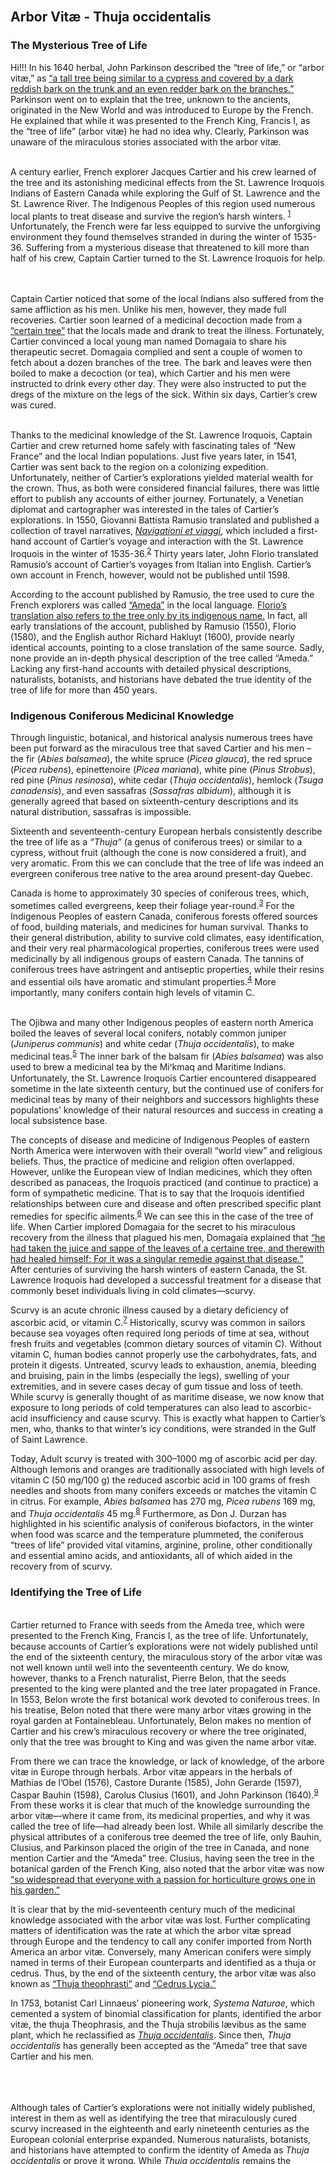 <p><var title="Arbor Vitae - Thuja occidentalis"></var></p>
<p><var title="Abies balsamea" id="Q428023"></var><br>
<var title="Carl Linnaeus" id="Q1043"></var><br>
<var title="Carolus Clusius" id="Q333372"></var><br>
<var title="Castore Durante" id="Q205031"></var><br>
<var title="Francis I of France" id="Q129857"></var><br>
<var title="Gaspard Bauhin" id="Q123612"></var><br>
<var title="Giovanni Battista Ramusio" id="Q1378950"></var><br>
<var title="Gulf of Saint Lawrence" id="Q169523"></var><br>
<var title="Jacques Cartier" id="Q7321"></var><br>
<var title="James Lind" id="Q709525"></var><br>
<var title="John Florio" id="Q982707"></var><br>
<var title="John Gerard" id="Q1333338"></var><br>
<var title="John Parkinson" id="Q256288"></var><br>
<var title="Juniperus communis" id="Q26325"></var><br>
<var title="Ojibwe" id="Q255872"></var><br>
<var title="Matthias de l'Obel" id="Q1860320"></var><br>
<var title="Picea rubens" id="Q469151"></var><br>
<var title="Pierre Belon" id="Q445560"></var><br>
<var title="Quebec" id="Q2145"></var><br>
<var title="Richard Hakluyt" id="Q185510"></var><br>
<var title="scurvy" id="Q163865"></var><br>
<var title="Thuja" id="Q147255"></var><br>
<var title="Thuja occidentalis" id="Q147468"></var><br>
<var title="the Americas" id="Q828"></var><br>
<var title="Kingdom of France" id="Q709728"></var><br>
<var title="Stadacona" id="Q3339246"></var><br>
<var title="Hochelaga" id="Q544356"></var><br>
<var title="St. Lawrence Iroquoian Indians" id="Q1790301"></var></p>
<p><var title="World"></var></p>
<h2 id="arbor-vitæ---thuja-occidentalis">Arbor Vitæ - Thuja occidentalis</h2>
<h3 id="the-mysterious-tree-of-life">The Mysterious Tree of Life</h3>
<p>Hi!!! In his 1640 herbal, John Parkinson described the “tree of life,” or “arbor vitæ,” as <a href="https://www.biodiversitylibrary.org/page/56601375#page/1502/mode/1up">“a tall tree being similar to a cypress and covered by a dark reddish bark on the trunk and an even redder bark on the branches.”</a> Parkinson went on to explain that the tree, unknown to the ancients, originated in the New World and was introduced to Europe by the French. He explained that while it was presented to the French King, Francis I, as the “tree of life” (arbor vitæ) he had no idea why. Clearly, Parkinson was unaware of the miraculous stories associated with the arbor vitæ.<br>
<var title="New World"></var><br>
<var title="Claudius Map"></var></p>
<p>A century earlier, French explorer Jacques Cartier and his crew learned of the tree and its astonishing medicinal effects from the St. Lawrence Iroquois Indians of Eastern Canada while exploring the Gulf of St. Lawrence and the St. Lawrence River. The Indigenous Peoples of this region used numerous local plants to treat disease and survive the region’s harsh winters. <sup class="footnote-ref"><a href="#fn1" id="fnref1">1</a></sup>  Unfortunately, the French were far less equipped to survive the unforgiving environment they found themselves stranded in during the winter of 1535-36. Suffering from a mysterious disease that threatened to kill more than half of his crew, Captain Cartier turned to the St. Lawrence Iroquois for help.<br>
<var title="World"></var><br>
<var title="historic spanish map"></var></p>
<p><var title="Gulf of Saint Lawrence"></var><br>
Captain Cartier noticed that some of the local Indians also suffered from the same affliction as his men. Unlike his men, however, they made full recoveries. Cartier soon learned of a medicinal decoction made from a <a href="https://hdl.handle.net/2027/aeu.ark:/13960/t35151v01?urlappend=%253Bseq=82">“certain tree”</a> that the locals made and drank to treat the illness. Fortunately, Cartier convinced a local young man named Domagaia to share his therapeutic secret. Domagaia complied and sent a couple of women to fetch about a dozen branches of the tree. The bark and leaves were then boiled to make a decoction (or tea), which Cartier and his men were instructed to drink every other day. They were also instructed to put the dregs of the mixture on the legs of the sick. Within six days, Cartier’s crew was cured.</p>
<p><var title="France"></var><br>
Thanks to the medicinal knowledge of the St. Lawrence Iroquois, Captain Cartier and crew returned home safely with fascinating tales of “New France” and the local Indian populations. Just five years later, in 1541, Cartier was sent back to the region on a colonizing expedition. Unfortunately, neither of Cartier’s explorations yielded material wealth for the crown. Thus, as both were considered financial failures, there was little effort to publish any accounts of either journey. Fortunately, a Venetian diplomat and cartographer was interested in the tales of Cartier’s explorations. In 1550, Giovanni Battista Ramusio translated and published a collection of travel narratives, <a href="https://archive.org/details/dellenavigationi00ramu/page/n835"><em>Navigationi et viaggi</em></a>, which included a first-hand account of Cartier’s voyage and interaction with the St. Lawrence Iroquois in the winter of 1535-36.<sup class="footnote-ref"><a href="#fn2" id="fnref2">2</a></sup>  Thirty years later, John Florio translated Ramusio’s account of Cartier’s voyages from Italian into English. Cartier’s own account in French, however, would not be published until 1598.</p>
<p>According to the account published by Ramusio, the tree used to cure the French explorers was called <a href="https://archive.org/details/dellenavigationi00ramu/page/n835">“Ameda”</a> in the local language. <a href="https://hdl.handle.net/2027/aeu.ark:/13960/t35151v01?urlappend=%253Bseq=85">Florio’s translation also refers to the tree only by its indigenous name.</a> In fact, all early translations of the account, published by Ramusio (1550), Florio (1580), and the English author Richard Hakluyt (1600), provide nearly identical accounts, pointing to a close translation of the same source. Sadly, none provide an in-depth physical description of the tree called “Ameda.” Lacking any first-hand accounts with detailed physical descriptions, naturalists, botanists, and historians have debated the true identity of the tree of life for more than 450 years.</p>
<h3 id="indigenous-coniferous-medicinal-knowledge">Indigenous Coniferous Medicinal Knowledge</h3>
<p>Through linguistic, botanical, and historical analysis numerous trees have been put forward as the miraculous tree that saved Cartier and his men – the fir (<em>Abies balsamea</em>), the white spruce (<em>Picea glauca</em>), the red spruce (<em>Picea rubens</em>), epinettenoire (<em>Picea mariana</em>), white pine (<em>Pinus Strobus</em>), red pine (<em>Pinus resinosa</em>), white cedar (<em>Thuja occidentalis</em>), hemlock (<em>Tsuga canadensis</em>), and even sassafras (<em>Sassafras albidum</em>), although it is generally agreed that based on sixteenth-century descriptions and its natural distribution, sassafras is impossible.</p>
<p>Sixteenth and seventeenth-century European herbals consistently describe the tree of life as a <em>“Thuja”</em> (a genus of coniferous trees) or similar to a cypress, without fruit (although the cone is now considered a fruit), and very aromatic. From this we can conclude that the tree of life was indeed an evergreen coniferous tree native to the area around present-day Quebec.</p>
<p>Canada is home to approximately 30 species of coniferous trees, which, sometimes called evergreens, keep their foliage year-round.<sup class="footnote-ref"><a href="#fn3" id="fnref3">3</a></sup>  For the Indigenous Peoples of eastern Canada, coniferous forests offered sources of food, building materials, and medicines for human survival. Thanks to their general distribution, ability to survive cold climates, easy identification, and their very real pharmacological properties, coniferous trees were used medicinally by all indigenous groups of eastern Canada. The tannins of coniferous trees have astringent and antiseptic properties, while their resins and essential oils have aromatic and stimulant properties.<sup class="footnote-ref"><a href="#fn4" id="fnref4">4</a></sup>  More importantly, many conifers contain high levels of vitamin C.<br>
<var title="Gulf of Saint Lawrence"></var><br>
<var title="Kent"></var></p>
<p>The Ojibwa and many other Indigenous peoples of eastern north America boiled the leaves of several local conifers, notably common juniper (<em>Juniperus communis</em>) and white cedar (<em>Thuja occidentalis</em>), to make medicinal teas.<sup class="footnote-ref"><a href="#fn5" id="fnref5">5</a></sup>  The inner bark of the balsam fir (<em>Abies balsamea</em>) was also used to brew a medicinal tea by the Miꞌkmaq and Maritime Indians. Unfortunately, the St. Lawrence Iroquois Cartier encountered disappeared sometime in the late sixteenth century, but the continued use of conifers for medicinal teas by many of their neighbors and successors highlights these populations’ knowledge of their natural resources and success in creating a local subsistence base.</p>
<p>The concepts of disease and medicine of Indigenous Peoples of eastern North America were interwoven with their overall “world view” and religious beliefs. Thus, the practice of medicine and religion often overlapped. However, unlike the European view of Indian medicines, which they often described as panaceas, the Iroquois practiced (and continue to practice) a form of sympathetic medicine. That is to say that the Iroquois identified relationships between cure and disease and often prescribed specific plant remedies for specific ailments.<sup class="footnote-ref"><a href="#fn6" id="fnref6">6</a></sup>  We can see this in the case of the tree of life. When Cartier implored Domagaia for the secret to his miraculous recovery from the illness that plagued his men, Domagaia explained that <a href="https://hdl.handle.net/2027/aeu.ark:/13960/t35151v01?urlappend=%253Bseq=85">“he had taken the juice and sappe of the leaves of a certaine tree, and therewith had healed himself: For it was a singular remedie against that disease.”</a> After centuries of surviving the harsh winters of eastern Canada, the St. Lawrence Iroquois had developed a successful treatment for a disease that commonly beset individuals living in cold climates—scurvy.</p>
<p>Scurvy is an acute chronic illness caused by a dietary deficiency of ascorbic acid, or vitamin C.<sup class="footnote-ref"><a href="#fn7" id="fnref7">7</a></sup>  Historically, scurvy was common in sailors because sea voyages often required long periods of time at sea, without fresh fruits and vegetables (common dietary sources of vitamin C). Without vitamin C, human bodies cannot properly use the carbohydrates, fats, and protein it digests. Untreated, scurvy leads to exhaustion, anemia, bleeding and bruising, pain in the limbs (especially the legs), swelling of your extremities, and in severe cases decay of gum tissue and loss of teeth. While scurvy is generally thought of as maritime disease, we now know that exposure to long periods of cold temperatures can also lead to ascorbic-acid insufficiency and cause scurvy. This is exactly what happen to Cartier’s men, who, thanks to that winter’s icy conditions, were stranded in the Gulf of Saint Lawrence.</p>
<p>Today, Adult scurvy is treated with 300–1000 mg of ascorbic acid per day. Although lemons and oranges are traditionally associated with high levels of vitamin C (50 mg/100 g) the reduced ascorbic acid in 100 grams of fresh needles and shoots from many conifers exceeds or matches the vitamin C in citrus. For example, <em>Abies balsamea</em> has 270 mg, <em>Picea rubens</em> 169 mg, and <em>Thuja occidentalis</em> 45 mg.<sup class="footnote-ref"><a href="#fn8" id="fnref8">8</a></sup>  Furthermore, as Don J. Durzan has highlighted in his scientific analysis of coniferous biofactors, in the winter when food was scarce and the temperature plummeted, the coniferous “trees of life” provided vital vitamins, arginine, proline, other conditionally and essential amino acids, and antioxidants, all of which aided in the recovery from of scurvy.</p>
<h3 id="identifying-the-tree-of-life">Identifying the Tree of Life</h3>
<p><var title="France"></var><br>
Cartier returned to France with seeds from the Ameda tree, which were presented to the French King, Francis I, as the tree of life. Unfortunately, because accounts of Cartier’s explorations were not widely published until the end of the sixteenth century, the miraculous story of the arbor vitæ was not well known until well into the seventeenth century. We do know, however, thanks to a French naturalist, Pierre Belon, that the seeds presented to the king were planted and the tree later propagated in France. In 1553, Belon wrote the first botanical work devoted to coniferous trees. In his treatise, Belon noted that there were many arbor vitæs growing in the royal garden at Fontainebleau. Unfortunately, Belon makes no mention of Cartier and his crew’s miraculous recovery or where the tree originated, only that the tree was brought to King and was given the name arbor vitæ.</p>
<p>From there we can trace the knowledge, or lack of knowledge, of the arbore vitæ in Europe through herbals. Arbor vitæ appears in the herbals of Mathias de l’Obel (1576), Castore Durante (1585), John Gerarde (1597), Caspar Bauhin (1598), Carolus Clusius (1601), and John Parkinson (1640).<sup class="footnote-ref"><a href="#fn9" id="fnref9">9</a></sup>  From these works it is clear that much of the knowledge surrounding the arbor vitæ—where it came from, its medicinal properties, and why it was called the tree of life—had already been lost. While all similarly describe the physical attributes of a coniferous tree deemed the tree of life, only Bauhin, Clusius, and Parkinson placed the origin of the tree in Canada, and none mention Cartier and the “Ameda” tree. Clusius, having seen the tree in the botanical garden of the French King, also noted that the arbor vitæ was now <a href="https://biodiversitylibrary.org/page/529649">“so widespread that everyone with a passion for horticulture grows one in his garden.”</a></p>
<p>It is clear that by the mid-seventeenth century much of the medicinal knowledge associated with the arbor vitæ was lost. Further complicating matters of identification was the rate at which the arbor vitæ spread through Europe and the tendency to call any conifer imported from North America an arbor vitæ. Conversely, many American conifers were simply named in terms of their European counterparts and identified as a thuja or cedrus. Thus, by the end of the sixteenth century, the arbor vitæ was also known as <a href="https://bibdigital.rjb.csic.es/viewer/10754/?offset=#page=512&amp;viewer=picture&amp;o=bookmark&amp;n=0&amp;q=">“Thuja theophrasti”</a> and <a href="https://bibdigital.rjb.csic.es/viewer/13070/?offset=#page=634&amp;viewer=picture&amp;o=bookmark&amp;n=0&amp;q=">“Cedrus Lycia.”</a></p>
<p>In 1753, botanist Carl Linnaeus’ pioneering work, <em>Systema Naturae</em>, which cemented a system of binomial classification for plants, identified the arbor vitæ, the thuja Theophrasis, and the Thuja strobilis lævibus as the same plant, which he reclassified as <a href="https://www.biodiversitylibrary.org/page/359023#page/444/mode/1up"><em>Thuja occidentalis</em></a>. Since then, <em>Thuja occidentalis</em> has generally been accepted as the “Ameda” tree that save Cartier and his men.<br>
<var></var><br>
<var id="bhl-56601375" title="Theatrum botanicum p. 1478"></var><br>
<var id="bhl-529649" title="Caroli Clusi Atrebatis p. 36"></var><br>
<var id="bhl-49828508" title="Herbario nuouo p. 40"></var></p>
<p>Although tales of Cartier’s explorations were not initially widely published, interest in them as well as identifying the tree that miraculously cured scurvy increased in the eighteenth and early nineteenth centuries as the European colonial enterprise expanded. Numerous naturalists, botanists, and historians have attempted to confirm the identity of Ameda as <em>Thuja occidentalis</em> or prove it wrong. While <em>Thuja occidentalis</em> remains the consensus, other strong contenders are the white spruce (<em>Picea glauca</em>) and the eastern white pine (<em>Pinus strobus</em>) since both have names in the Mohawk language, “onnita” and “ohnehta” respectively, that sound similar to later European spelling varieties of Ameda (Anneda, Annedda or Hanneda). Finally, many argue that is was the balsam fir (<em>Abies balsamea</em>) as it has the highest levels of vitamin C of any North American conifer (270 mg).</p>
<h3 id="conclusion">Conclusion</h3>
<p>A Scottish surgeon named James Lind (1716 –1794) is typically credited for solving the mystery of scurvy and discovering its cure. But as Lind explained in his 1772, <a href="https://books.google.com/books?id=T1OT3tYmh5wC&amp;printsec=frontcover&amp;dq=A+treatise+of+the+scurvy.+In+three+parts,+Lind&amp;hl=it&amp;sa=X&amp;ved=0ahUKEwiWmP2Kw_vlAhVBrlkKHa9NDYwQ6AEILDAA#v=onepage&amp;q=cartier&amp;f=false"><em>A treatise of the scurvy</em></a>, he was keenly aware of the therapeutic properties of “spruce beer,” which he knew to be a common drink of the peoples of Newfoundland and because of which “they kept pretty free from the scurvy.” Lind also mentioned Cartier’s “Ameda” tree and, like so many before him, offered an identification, calling it “the large swampy American spruce tree.” Lind’s treatise promoted a decoction of “the tops, cones, leaves, or even green bark and wood of these trees” as an excellent antiscorbutic medicine. However, Lind saw “spruce beer” and decoctions of coniferous trees more as preventative medicine. Once afflicted, Lind proposed adding orange and lemon juice to the meals of those afflicted, forever linking scurvy treatment with citrus, and eventually vitamin C.<sup class="footnote-ref"><a href="#fn10" id="fnref10">10</a></sup>  While citrus fruits have become firmly associated with the treatment of scurvy, the coniferous teas prepared by the Indigenous Peoples of eastern Canada were a more effective therapeutic (in both prevention and treatment), since they provided higher levels of vitamin C as well as other important biofactors.</p>
<p>Sadly, we may never know for sure exactly which tree was used to make a medicinal tea that saved Cartier and his men. It is more likely that the Indigenous Peoples of the region knew that many of the local coniferous trees could be used for the same medical purpose together or interchangeably. What we do know, however, is that the indigenous knowledge of the therapeutic properties of coniferous trees not only saved the lives of early explorers and colonizers, it was essential in the development of Europeans’ understanding and treatment of scurvy.</p>
<h3 id="references">References</h3>
<hr class="footnotes-sep">
<section class="footnotes">
<ol class="footnotes-list">
<li id="fn1" class="footnote-item"><p>For the purposes of this work, “Indigenous People(s)” refers to a cultural group(s) in an ecological area that developed a successful subsistence base from the natural resources available in that area. <a href="#fnref1" class="footnote-backref">↩︎</a></p>
</li>
<li id="fn2" class="footnote-item"><p>As a diplomat, Rasmusio was said to have used his political influence to collect original travel narratives. <a href="#fnref2" class="footnote-backref">↩︎</a></p>
</li>
<li id="fn3" class="footnote-item"><p><a href="https://www.thecanadianencyclopedia.ca/en/article/coniferous-trees">https://www.thecanadianencyclopedia.ca/en/article/coniferous-trees</a> <a href="#fnref3" class="footnote-backref">↩︎</a></p>
</li>
<li id="fn4" class="footnote-item"><p>Arneson (maybe the book once it arrives?) <a href="#fnref4" class="footnote-backref">↩︎</a></p>
</li>
<li id="fn5" class="footnote-item"><p>TRADITIONAL PLANT FOODS OF CANADIAN INDIGENOUS PEOPLES Nutrition, Botany and Use <a href="#fnref5" class="footnote-backref">↩︎</a></p>
</li>
<li id="fn6" class="footnote-item"><p>Herrick, James William 1977 Iroquois Medical Botany <a href="#fnref6" class="footnote-backref">↩︎</a></p>
</li>
<li id="fn7" class="footnote-item"><p>Durzan, Don J. “Arginine, scurvy and Cartier’s “tree of life”.” <em>Journal of ethnobiology and ethnomedicine</em> vol. 5 5. 2 Feb. 2009, doi:10.1186/1746-4269-5-5 <a href="#fnref7" class="footnote-backref">↩︎</a></p>
</li>
<li id="fn8" class="footnote-item"><p>Ibid. <a href="#fnref8" class="footnote-backref">↩︎</a></p>
</li>
<li id="fn9" class="footnote-item"><p>Bauhin’s 1598 herbal is actually an edited and expanded edition of Mattioli’s seminal work, <em>Discorsi</em>. Arbor vitæ tree does not appear in Mattioli’s original herbal. <a href="#fnref9" class="footnote-backref">↩︎</a></p>
</li>
<li id="fn10" class="footnote-item"><p>James Lind. <em>A Treatise on the Scurvy: In Three Parts, Containing an Inquiry Into the Nature, Causes, an Cure, of that Disease, Together with a Critical and Chronological View of what Has Been Published on the Subject.</em> S. Crowder [and six others], 3rd ed., 1772. <a href="#fnref10" class="footnote-backref">↩︎</a></p>
</li>
</ol>
</section>


